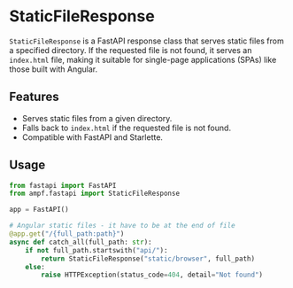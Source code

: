 # StaticFileResponse

`StaticFileResponse` is a FastAPI response class that serves static files from a specified directory. If the requested file is not found, it serves an `index.html` file, making it suitable for single-page applications (SPAs) like those built with Angular.

## Features

- Serves static files from a given directory.
- Falls back to `index.html` if the requested file is not found.
- Compatible with FastAPI and Starlette.

## Usage

```python
from fastapi import FastAPI
from ampf.fastapi import StaticFileResponse

app = FastAPI()

# Angular static files - it have to be at the end of file
@app.get("/{full_path:path}")
async def catch_all(full_path: str):
    if not full_path.startswith("api/"):
        return StaticFileResponse("static/browser", full_path)
    else:
        raise HTTPException(status_code=404, detail="Not found")
```
